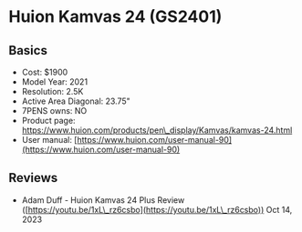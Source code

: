 # Huion Kamvas 24 (GS2401)

## Basics

* Cost: $1900
* Model Year: 2021
* Resolution: 2.5K
* Active Area Diagonal: 23.75"
* 7PENS owns: NO
* Product page: [https://www.huion.com/products/pen\_display/Kamvas/kamvas-24.html  ](https://www.huion.com/products/pen\_display/Kamvas/kamvas-24.html)
* User manual: [https://www.huion.com/user-manual-90](https://www.huion.com/user-manual-90)

## Reviews

* Adam Duff - Huion Kamvas 24 Plus Review ([https://youtu.be/1xL\_rz6csbo](https://youtu.be/1xL\_rz6csbo)) Oct 14, 2023

